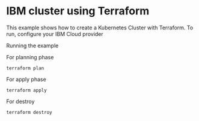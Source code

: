 # IBM cluster using Terraform 
This example shows how to create a Kubernetes Cluster with Terraform.
To run, configure your IBM Cloud provider

Running the example

For planning phase

```shell
terraform plan
```

For apply phase

```shell
terraform apply
```

For destroy

```shell
terraform destroy
```

